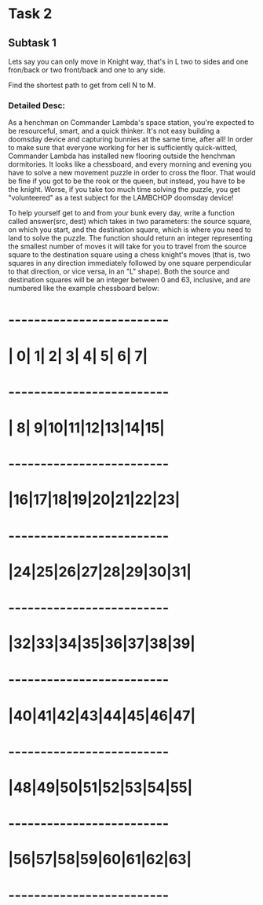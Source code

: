# Task 2
## Subtask 1

Lets say you can only move in Knight way, that's in L two to sides and one fron/back
or two front/back and one to any side.

Find the shortest path to get from cell N to M.

### Detailed Desc:
As a henchman on Commander Lambda's space station, you're expected to be resourceful, smart, and a quick thinker. It's not easy building a doomsday device and capturing bunnies at the same time, after all! In order to make sure that everyone working for her is sufficiently quick-witted, Commander Lambda has installed new flooring outside the henchman dormitories. It looks like a chessboard, and every morning and evening you have to solve a new movement puzzle in order to cross the floor. That would be fine if you got to be the rook or the queen, but instead, you have to be the knight. Worse, if you take too much time solving the puzzle, you get "volunteered" as a test subject for the LAMBCHOP doomsday device!

To help yourself get to and from your bunk every day, write a function called answer(src, dest) which takes in two parameters: the source square, on which you start, and the destination square, which is where you need to land to solve the puzzle.  The function should return an integer representing the smallest number of moves it will take for you to travel from the source square to the destination square using a chess knight's moves (that is, two squares in any direction immediately followed by one square perpendicular to that direction, or vice versa, in an "L" shape).  Both the source and destination squares will be an integer between 0 and 63, inclusive, and are numbered like the example chessboard below:

# -------------------------
# | 0| 1| 2| 3| 4| 5| 6| 7|
# -------------------------
# | 8| 9|10|11|12|13|14|15|
# -------------------------
# |16|17|18|19|20|21|22|23|
# -------------------------
# |24|25|26|27|28|29|30|31|
# -------------------------
# |32|33|34|35|36|37|38|39|
# -------------------------
# |40|41|42|43|44|45|46|47|
# -------------------------
# |48|49|50|51|52|53|54|55|
# -------------------------
# |56|57|58|59|60|61|62|63|
# -------------------------
